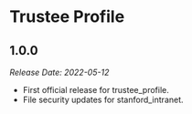 # Trustee Profile


1.0.0
--------------------------------------------------------------------------------
_Release Date: 2022-05-12_

- First official release for trustee_profile.
- File security updates for stanford_intranet.
